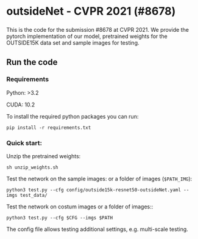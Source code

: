 # outsideNet - CVPR 2021 (#8678)
###
This is the code for the submission #8678 at CVPR 2021. 
We provide the pytorch implementation of our model, pretrained weights for the OUTSIDE15K data set and sample images for testing. 
## Run the code
### Requirements
Python: >3.2

CUDA: 10.2

To install the required python packages you can run: 
```
pip install -r requirements.txt
```
### Quick start: 
Unzip the pretrained weights:
```
sh unzip_weights.sh
```

Test the network on the sample images: or a folder of images (```$PATH_IMG```):
```
python3 test.py --cfg config/outside15k-resnet50-outsideNet.yaml --imgs test_data/
```

Test the network on costum images or a folder of images::
```
python3 test.py --cfg $CFG --imgs $PATH
```

The config file allows testing additional settings, e.g. multi-scale testing.

